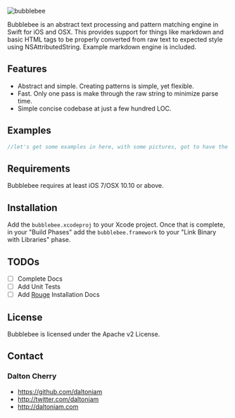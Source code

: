 ![bubblebee](http://idigitalcitizen.files.wordpress.com/2009/07/1920x1200-bumblebee88.jpg)


Bubblebee is an abstract text processing and pattern matching engine in Swift for iOS and OSX. This provides support for things like markdown and basic HTML tags to be properly converted from raw text to expected style using NSAttributedString. Example markdown engine is included. 

## Features

- Abstract and simple. Creating patterns is simple, yet flexible.
- Fast. Only one pass is make through the raw string to minimize parse time.
- Simple concise codebase at just a few hundred LOC.

## Examples

```swift
//let's get some examples in here, with some pictures, got to have the pics.
```

## Requirements

Bubblebee requires at least iOS 7/OSX 10.10 or above.

## Installation

Add the `bubblebee.xcodeproj` to your Xcode project. Once that is complete, in your "Build Phases" add the `bubblebee.framework` to your "Link Binary with Libraries" phase.

## TODOs

- [ ] Complete Docs
- [ ] Add Unit Tests
- [ ] Add [Rouge](https://github.com/acmacalister/Rouge) Installation Docs

## License

Bubblebee is licensed under the Apache v2 License.

## Contact

### Dalton Cherry
* https://github.com/daltoniam
* http://twitter.com/daltoniam
* http://daltoniam.com
